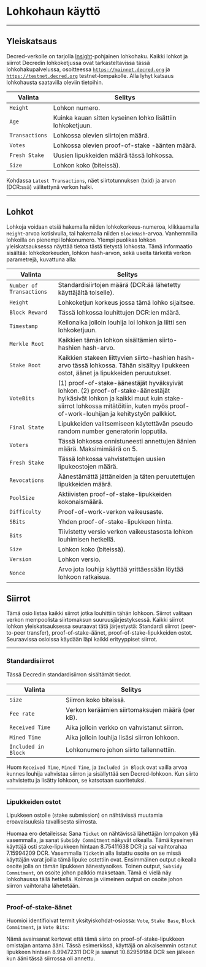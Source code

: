 # <i class="fa fa-cubes"></i>Lohkohaun käyttö

---

## <i class="fa fa-info-circle"></i> Yleiskatsaus

Decred-verkolle on tarjolla [Insight](https://github.com/bitpay/insight-ui)-pohjainen
lohkohaku. Kaikki lohkot ja siirrot Decredin lohkoketjussa
ovat tarkasteltavissa tässä lohkohakupalvelussa, osoitteessa
[`https://mainnet.decred.org`](https://mainnet.decred.org) ja
[`https://testnet.decred.org`](https://testnet.decred.org) testnet-lompakolle.
Alla lyhyt katsaus lohkohausta saatavilla oleviin tietoihin.

Valinta         | Selitys
---            | ---
`Height`       | Lohkon numero.
`Age`          | Kuinka kauan sitten kyseinen lohko lisättiin lohkoketjuun.
`Transactions` | Lohkossa olevien siirtojen määrä.
`Votes`        | Lohkossa olevien proof-of-stake -äänten määrä.
`Fresh Stake`  | Uusien lipukkeiden määrä tässä lohkossa.
`Size`         | Lohkon koko (biteissä).

Kohdassa `Latest Transactions`, näet siirtotunnuksen (txid) ja
arvon (DCR:ssä) välitettynä verkon halki.

---

## <i class="fa fa-cube"></i> Lohkot

Lohkoja voidaan etsiä hakemalla niiden lohkokorkeus-numeroa,
klikkaamalla `Height`-arvoa kotisivulla, tai hakemalla niiden
`BlockHash`-arvoa. Vanhemmilla lohkoilla on pienempi lohkonumero. Ylempi
puolikas lohkon yleiskatsauksessa näyttää tietoa tästä tietystä
lohkosta. Tämä informaatio sisältää: lohkokorkeuden, lohkon
hash-arvon, sekä useita tärkeitä verkon parametrejä, kuvattuna alla:

Valinta                   | Selitys
---                      | ---
`Number of Transactions` | Standardisiirtojen määrä (DCR:ää lähetetty käyttäjältä toiselle).
`Height`                 | Lohkoketjun korkeus jossa tämä lohko sijaitsee.
`Block Reward`           | Tässä lohkossa louhittujen DCR:ien määrä.
`Timestamp`              | Kellonaika jolloin louhija loi lohkon ja liitti sen lohkoketjuun.
`Merkle Root`            | Kaikkien tämän lohkon sisältämien siirto-hashien hash-arvo.
`Stake Root`             | Kaikkien stakeen liittyvien siirto-hashien hash-arvo tässä lohkossa. Tähän sisältyy lipukkeen ostot, äänet ja lipukkeiden peruutukset.
`VoteBits`               | (1) proof-of-stake-äänestäjät hyväksyivät lohkon. (2) proof-of-stake-äänestäjät hylkäsivät lohkon ja kaikki muut kuin stake-siirrot lohkossa mitätöitiin, kuten myös proof-of-work-louhijan ja kehitystyön palkkiot.
`Final State`            | Lipukkeiden valitsemiseen käytettävän pseudo random number generatorin lopputila.
`Voters`                 | Tässä lohkossa onnistuneesti annettujen äänien määrä. Maksimimäärä on 5.
`Fresh Stake`            | Tässä lohkossa vahvistettujen uusien lipukeostojen määrä.
`Revocations`            | Äänestämättä jättäneiden ja täten peruutettujen lipukkeiden määrä.
`PoolSize`               | Aktiivisten proof-of-stake-lipukkeiden kokonaismäärä.
`Difficulty`             | Proof-of-work-verkon vaikeusaste.
`SBits`                  | Yhden proof-of-stake-lipukkeen hinta.
`Bits`                   | Tiivistetty versio verkon vaikeustasosta lohkon louhimisen hetkellä.
`Size`                   | Lohkon koko (biteissä).
`Version`                | Lohkon versio.
`Nonce`                  | Arvo jota louhija käyttää yrittäessään löytää lohkoon ratkaisua.

## <i class="fa fa-exchange"></i> Siirrot

Tämä osio listaa kaikki siirrot jotka louhittiin tähän lohkoon.
Siirrot valitaan verkon mempoolista siirtomaksun suuruusjärjestyksessä.
Kaikki siirrot lohkon yleiskatsauksessa seuraavat tätä järjestystä:
Standardi siirrot (peer-to-peer transfer), proof-of-stake-äänet,
proof-of-stake-lipukkeiden ostot. Seuraavissa osioissa käydään läpi
kaikki erityyppiset siirrot.

---

### Standardisiirrot

Tässä Decredin standardisiirron sisältämät tiedot.

Valinta              | Selitys
---                 | ---
`Size`              | Siirron koko biteissä.
`Fee rate`          | Verkon keräämien siirtomaksujen määrä (per kB).
`Received Time`     | Aika jolloin verkko on vahvistanut siirron.
`Mined Time`        | Aika jolloin louhija lisäsi siirron lohkoon.
`Included in Block` | Lohkonumero johon siirto tallennettiin.

Huom `Received Time`, `Mined Time`, ja `Included in Block` ovat vailla arvoa kunnes louhija vahvistaa siirron ja sisällyttää sen Decred-lohkoon. Kun siirto vahvistettu ja lisätty lohkoon, se katsotaan suoritetuksi.


---

### Lipukkeiden ostot

Lipukkeen ostolle (stake submission) on nähtävissä muutamia eroavaisuuksia
tavallisesta siirrosta.

Huomaa ero detaileissa: Sana `Ticket` on nähtävissä lähettäjän
lompakon yllä vasemmalla, ja sanat  `Subsidy Commitment`
näkyvät oikealla. Tämä kyseinen käyttäjä osti stake-lipukkeen 
hintaan 8.75411638 DCR ja sai vaihtorahaa 7.15994209 DCR.
Vasemmalla `Ticket`in alla listattu osoite on se missä käyttäjän
varat joilla tämä lipuke ostettiin ovat. Ensimmäinen output oikealla 
osoite jolla on tämän lipukkeen äänestysoikes. Toinen output,
`Subsidy Commitment`, on osoite johon palkkio maksetaan. Tämä ei 
vielä näy lohkohaussa tällä hetkellä. Kolmas ja viimeinen output
on osoite johon siirron vaihtoraha lähetetään.

---

### Proof-of-stake-äänet

Huomioi identifioivat termit yksityiskohdat-osiossa: `Vote`, `Stake
Base`, `Block Commitment`, ja `Vote Bits`:

Nämä avainsanat kertovat että tämä siirto on proof-of-stake-lipukkeen 
omistajan antama ääni. Tässä esimerkissä, käyttäjä
on aikaisemmin ostanut lipukkeen hintaan 8.99472311 DCR ja
saanut 10.82959184 DCR sen jälkeen kun ääni tässä siirrossa oli annettu.
